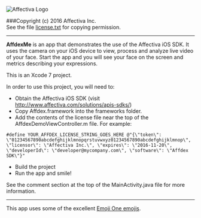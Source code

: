 ![Affectiva Logo](http://developer.affectiva.com/images/logo.png)

###Copyright (c) 2016 Affectiva Inc. <br> See the file [license.txt](license.txt) for copying permission.

*****************************

**AffdexMe** is an app that demonstrates the use of the Affectiva iOS SDK.  It uses the camera on your iOS device to view, process and analyze live video of your face. Start the app and you will see your face on the screen and metrics describing your expressions.

This is an Xcode 7 project.

In order to use this project, you will need to:
- Obtain the Affectiva iOS SDK (visit http://www.affectiva.com/solutions/apis-sdks/)
- Copy Affdex.framework into the frameworks folder.
- Add the contents of the license file near the top of the AffdexDemoViewController.m file. For example:

```
#define YOUR_AFFDEX_LICENSE_STRING_GOES_HERE @"{\"token\": \"01234567890abcdefghijklmnopqrstuvwxyz01234567890abcdefghijklmnop\", \"licensor\": \"Affectiva Inc.\", \"expires\": \"2016-11-20\", \"developerId\": \"developer@mycompany.com\", \"software\": \"Affdex SDK\"}"
```

- Build the project
- Run the app and smile!

See the comment section at the top of the MainActivity.java file for more information.

***

This app uses some of the excellent [Emoji One emojis](http://emojione.com).

